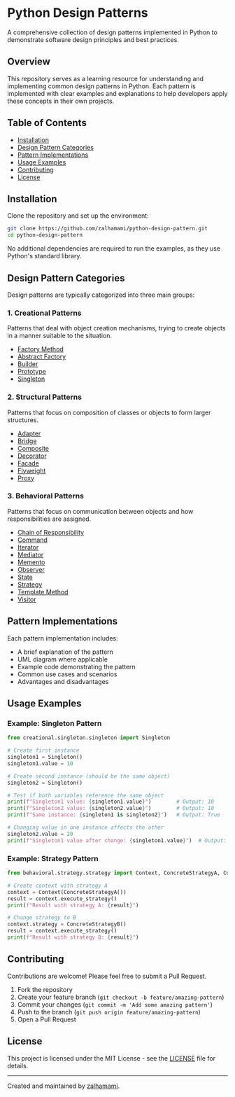 # Python Design Patterns

A comprehensive collection of design patterns implemented in Python to demonstrate software design principles and best practices.

## Overview

This repository serves as a learning resource for understanding and implementing common design patterns in Python. Each pattern is implemented with clear examples and explanations to help developers apply these concepts in their own projects.

## Table of Contents

- [Installation](#installation)
- [Design Pattern Categories](#design-pattern-categories)
- [Pattern Implementations](#pattern-implementations)
- [Usage Examples](#usage-examples)
- [Contributing](#contributing)
- [License](#license)

## Installation

Clone the repository and set up the environment:

```bash
git clone https://github.com/zalhamami/python-design-pattern.git
cd python-design-pattern
```

No additional dependencies are required to run the examples, as they use Python's standard library.

## Design Pattern Categories

Design patterns are typically categorized into three main groups:

### 1. Creational Patterns

Patterns that deal with object creation mechanisms, trying to create objects in a manner suitable to the situation.

- [Factory Method](./creational/factory_method/)
- [Abstract Factory](./creational/abstract_factory/)
- [Builder](./creational/builder/)
- [Prototype](./creational/prototype/)
- [Singleton](./creational/singleton/)

### 2. Structural Patterns

Patterns that focus on composition of classes or objects to form larger structures.

- [Adapter](./structural/adapter/)
- [Bridge](./structural/bridge/)
- [Composite](./structural/composite/)
- [Decorator](./structural/decorator/)
- [Facade](./structural/facade/)
- [Flyweight](./structural/flyweight/)
- [Proxy](./structural/proxy/)

### 3. Behavioral Patterns

Patterns that focus on communication between objects and how responsibilities are assigned.

- [Chain of Responsibility](./behavioral/chain_of_responsibility/)
- [Command](./behavioral/command/)
- [Iterator](./behavioral/iterator/)
- [Mediator](./behavioral/mediator/)
- [Memento](./behavioral/memento/)
- [Observer](./behavioral/observer/)
- [State](./behavioral/state/)
- [Strategy](./behavioral/strategy/)
- [Template Method](./behavioral/template_method/)
- [Visitor](./behavioral/visitor/)

## Pattern Implementations

Each pattern implementation includes:

- A brief explanation of the pattern
- UML diagram where applicable
- Example code demonstrating the pattern
- Common use cases and scenarios
- Advantages and disadvantages

## Usage Examples

### Example: Singleton Pattern

```python
from creational.singleton.singleton import Singleton

# Create first instance
singleton1 = Singleton()
singleton1.value = 10

# Create second instance (should be the same object)
singleton2 = Singleton()

# Test if both variables reference the same object
print(f"Singleton1 value: {singleton1.value}")        # Output: 10
print(f"Singleton2 value: {singleton2.value}")        # Output: 10
print(f"Same instance: {singleton1 is singleton2}")   # Output: True

# Changing value in one instance affects the other
singleton2.value = 20
print(f"Singleton1 value after change: {singleton1.value}")  # Output: 20
```

### Example: Strategy Pattern

```python
from behavioral.strategy.strategy import Context, ConcreteStrategyA, ConcreteStrategyB

# Create context with strategy A
context = Context(ConcreteStrategyA())
result = context.execute_strategy()
print(f"Result with strategy A: {result}")

# Change strategy to B
context.strategy = ConcreteStrategyB()
result = context.execute_strategy()
print(f"Result with strategy B: {result}")
```

## Contributing

Contributions are welcome! Please feel free to submit a Pull Request.

1. Fork the repository
2. Create your feature branch (`git checkout -b feature/amazing-pattern`)
3. Commit your changes (`git commit -m 'Add some amazing pattern'`)
4. Push to the branch (`git push origin feature/amazing-pattern`)
5. Open a Pull Request

## License

This project is licensed under the MIT License - see the [LICENSE](LICENSE) file for details.

---

Created and maintained by [zalhamami](https://github.com/zalhamami).
